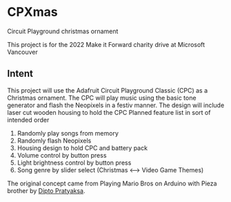 # CPXmas
Circuit Playground christmas ornament

This project is for the 2022 Make it Forward charity drive at Microsoft Vancouver

## Intent
This project will use the Adafruit Circuit Playground Classic (CPC) as a Christmas ornament. The CPC will play music using the basic tone generator and flash the Neopixels in a festiv manner. The design will include laser cut wooden housing to hold the CPC
Planned feature list in sort of intended order
1. Randomly play songs from memory
2. Randomly flash Neopixels
3. Housing design to hold CPC and battery pack
4. Volume control by button press
5. Light brightness control by button press
6. Song genre by slider select (Christmas <--> Video Game Themes)


The original concept came from Playing Mario Bros on Arduino with Pieza brother by [Dipto Pratyaksa](http://www.linuxcircle.com/2013/03/31/playing-mario-bros-tune-with-arduino-and-piezo-buzzer/).
